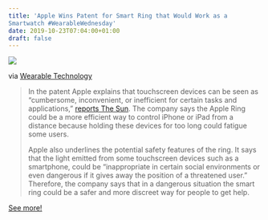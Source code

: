 ```yaml
---
title: 'Apple Wins Patent for Smart Ring that Would Work as a
Smartwatch #WearableWednesday'
date: 2019-10-23T07:04:00+01:00
draft: false
---
```


![](https://cdn-blog.adafruit.com/uploads/2019/10/Apple-smart-ring-1-600x400.png)

via [Wearable Technology](https://www.wearable-technologies.com/2019/10/apple-wins-patent-for-smart-ring-that-would-work-as-a-smartwatch/)

> In the patent Apple explains that touchscreen devices can be seen as “cumbersome, inconvenient, or inefficient for certain tasks and applications,” [reports The Sun](https://www.thesun.co.uk/tech/10154037/apple-invents-smart-ring/). The company says the Apple Ring could be a more efficient way to control iPhone or iPad from a distance because holding these devices for too long could fatigue some users.
> 
> Apple also underlines the potential safety features of the ring. It says that the light emitted from some touchscreen devices such as a smartphone, could be “inappropriate in certain social environments or even dangerous if it gives away the position of a threatened user.” Therefore, the company says that in a dangerous situation the smart ring could be a safer and more discreet way for people to get help.

[See more!](https://www.wearable-technologies.com/2019/10/apple-wins-patent-for-smart-ring-that-would-work-as-a-smartwatch/)